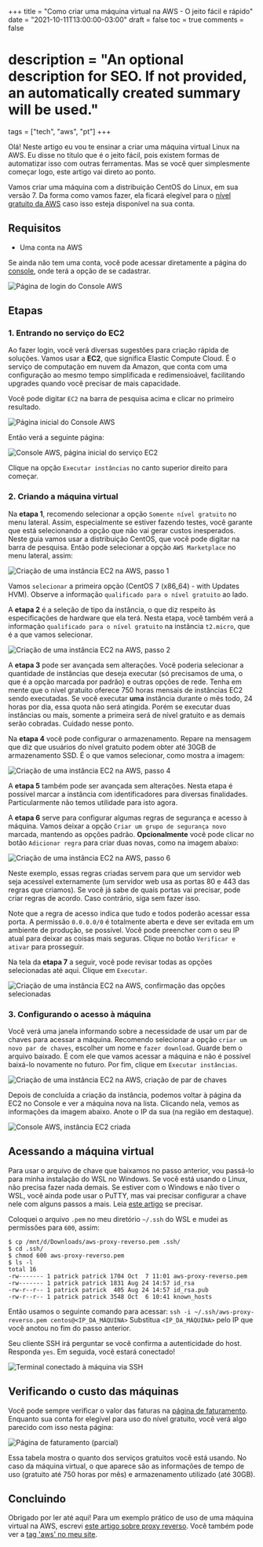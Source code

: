+++
title = "Como criar uma máquina virtual na AWS - O jeito fácil e rápido"
date = "2021-10-11T13:00:00-03:00"
draft = false
toc = true
comments = false
# description = "An optional description for SEO. If not provided, an automatically created summary will be used."

tags = ["tech", "aws", "pt"]
+++

Olá! Neste artigo eu vou te ensinar a criar uma máquina virtual Linux na AWS. Eu disse no título que é o jeito fácil, pois existem formas de automatizar isso com outras ferramentas. Mas se você quer simplesmente começar logo, este artigo vai direto ao ponto.

Vamos criar uma máquina com a distribuição CentOS do Linux, em sua versão 7. Da forma como vamos fazer, ela ficará elegível para o [nível gratuito da AWS](https://aws.amazon.com/pt/free/) caso isso esteja disponível na sua conta.

## Requisitos

- Uma conta na AWS

Se ainda não tem uma conta, você pode acessar diretamente a página do [console](https://console.aws.amazon.com/), onde terá a opção de se cadastrar.

![Página de login do Console AWS](/images/aws-maquina-virtual/img5.png)

## Etapas

### 1. Entrando no serviço do EC2

Ao fazer login, você verá diversas sugestões para criação rápida de soluções. Vamos usar a **EC2**, que significa Elastic Compute Cloud. É o serviço de computação em nuvem da Amazon, que conta com uma configuração ao mesmo tempo simplificada e redimensioável, facilitando upgrades quando você precisar de mais capacidade.

Você pode digitar `EC2` na barra de pesquisa acima e clicar no primeiro resultado.

![Página inicial do Console AWS](/images/aws-maquina-virtual/img20.png)

Então verá a seguinte página:

![Console AWS, página inicial do serviço EC2](/images/aws-maquina-virtual/img6.png)

Clique na opção `Executar instâncias` no canto superior direito para começar.

### 2. Criando a máquina virtual

Na **etapa 1**, recomendo selecionar a opção `Somente nível gratuito` no menu lateral. Assim, especialmente se estiver fazendo testes, você garante que está selecionando a opção que não vai gerar custos inesperados. Neste guia vamos usar a distribuição CentOS, que você pode digitar na barra de pesquisa. Então pode selecionar a opção `AWS Marketplace` no menu lateral, assim:

![Criação de uma instância EC2 na AWS, passo 1](/images/aws-maquina-virtual/img7.png)

Vamos `selecionar` a primeira opção (CentOS 7 (x86_64) - with Updates HVM). Observe a informação `qualificado para o nível gratuito` ao lado.

A **etapa 2** é a seleção de tipo da instância, o que diz respeito às especificações de hardware que ela terá. Nesta etapa, você também verá a informação `qualificado para o nível gratuito` na instância `t2.micro`, que é a que vamos selecionar.

![Criação de uma instância EC2 na AWS, passo 2](/images/aws-maquina-virtual/img9.png)

A **etapa 3** pode ser avançada sem alterações. Você poderia selecionar a quantidade de instâncias que deseja executar (só precisamos de uma, o que é a opção marcada por padrão) e outras opções de rede. Tenha em mente que o nível gratuito oferece 750 horas mensais de instâncias EC2 sendo executadas. Se você executar **uma** instância durante o mês todo, 24 horas por dia, essa quota não será atingida. Porém se executar duas instâncias ou mais, somente a primeira será de nível gratuito e as demais serão cobradas. Cuidado nesse ponto.

Na **etapa 4** você pode configurar o armazenamento. Repare na mensagem que diz que usuários do nível gratuito podem obter até 30GB de armazenamento SSD. É o que vamos selecionar, como mostra a imagem:

![Criação de uma instância EC2 na AWS, passo 4](/images/aws-maquina-virtual/img10.png)

A **etapa 5** também pode ser avançada sem alterações. Nesta etapa é possível marcar a instância com identificadores para diversas finalidades. Particularmente não temos utilidade para isto agora.

A **etapa 6** serve para configurar algumas regras de segurança e acesso à máquina. Vamos deixar a opção `Criar um grupo de segurança novo` marcada, mantendo as opções padrão. **Opcionalmente** você pode clicar no botão `Adicionar regra` para criar duas novas, como na imagem abaixo:

![Criação de uma instância EC2 na AWS, passo 6](/images/aws-maquina-virtual/img11.png)

Neste exemplo, essas regras criadas servem para que um servidor web seja acessível externamente (um servidor web usa as portas 80 e 443 das regras que criamos). Se você já sabe de quais portas vai precisar, pode criar regras de acordo. Caso contrário, siga sem fazer isso.

Note que a regra de acesso indica que tudo e todos poderão acessar essa porta. A permissão `0.0.0.0/0` é totalmente aberta e deve ser evitada em um ambiente de produção, se possível. Você pode preencher com o seu IP atual para deixar as coisas mais seguras. Clique no botão `Verificar e ativar` para prosseguir.

Na tela da **etapa 7** a seguir, você pode revisar todas as opções selecionadas até aqui. Clique em `Executar`.

![Criação de uma instância EC2 na AWS, confirmação das opções selecionadas](/images/aws-maquina-virtual/img12.png)

### 3. Configurando o acesso à máquina

Você verá uma janela informando sobre a necessidade de usar um par de chaves para acessar a máquina. Recomendo selecionar a opção `criar um novo par de chaves`, escolher um nome e `fazer download`. Guarde bem o arquivo baixado. É com ele que vamos acessar a máquina e não é possível baixá-lo novamente no futuro. Por fim, clique em `Executar instâncias`.

![Criação de uma instância EC2 na AWS, criação de par de chaves](/images/aws-maquina-virtual/img13.png)

Depois de concluída a criação da instância, podemos voltar à página da EC2 no Console e ver a máquina nova na lista. Clicando nela, vemos as informações da imagem abaixo. Anote o IP da sua (na região em destaque).

![Console AWS, instância EC2 criada](/images/aws-maquina-virtual/img14.png)

## Acessando a máquina virtual

Para usar o arquivo de chave que baixamos no passo anterior, vou passá-lo para minha instalação do WSL no Windows. Se você está usando o Linux, não precisa fazer nada demais. Se estiver com o Windows e não tiver o WSL, você ainda pode usar o PuTTY, mas vai precisar configurar a chave nele com alguns passos a mais. Leia [este artigo](https://www.dialhost.com.br/ajuda/gravando-a-chave-publica-no-putty/) se precisar.

Coloquei o arquivo `.pem` no meu diretório `~/.ssh` do WSL e mudei as permissões para `600`, assim:

```
$ cp /mnt/d/Downloads/aws-proxy-reverso.pem .ssh/
$ cd .ssh/
$ chmod 600 aws-proxy-reverso.pem
$ ls -l
total 16
-rw------- 1 patrick patrick 1704 Oct  7 11:01 aws-proxy-reverso.pem
-rw------- 1 patrick patrick 1831 Aug 24 14:57 id_rsa
-rw-r--r-- 1 patrick patrick  405 Aug 24 14:57 id_rsa.pub
-rw-r--r-- 1 patrick patrick 3548 Oct  6 10:41 known_hosts
```

Então usamos o seguinte comando para acessar:
`ssh -i ~/.ssh/aws-proxy-reverso.pem centos@<IP_DA_MÁQUINA>`
Substitua `<IP_DA_MÁQUINA>` pelo IP que você anotou no fim do passo anterior.

Seu cliente SSH irá perguntar se você confirma a autenticidade do host. Responda `yes`. Em seguida, você estará conectado!

![Terminal conectado à máquina via SSH](/images/aws-maquina-virtual/img19.png)

## Verificando o custo das máquinas

Você pode sempre verificar o valor das faturas na [página de faturamento](https://console.aws.amazon.com/billing/). Enquanto sua conta for elegível para uso do nível gratuito, você verá algo parecido com isso nesta página:

![Página de faturamento (parcial)](/images/aws-maquina-virtual/img21.png)

Essa tabela mostra o quanto dos serviços gratuitos você está usando. No caso da máquina virtual, o que aparece são as informações de tempo de uso (gratuito até 750 horas por mês) e armazenamento utilizado (até 30GB).

## Concluindo

Obrigado por ler até aqui! Para um exemplo prático de uso de uma máquina virtual na AWS, escrevi [este artigo sobre proxy reverso](/blog/proxy-reverso). Você também pode ver a [tag 'aws' no meu site](/tags/aws).